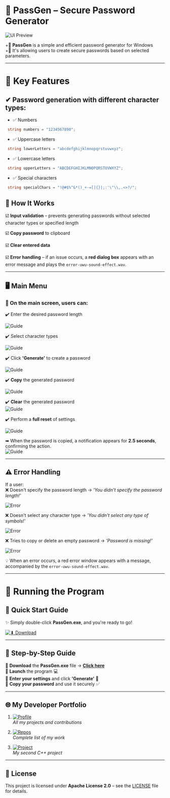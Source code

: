 ﻿# 🔐 PassGen – Secure Password Generator  

![UI Preview](https://i.imgur.com/LYHR8Gj.png)  

+🎯 **PassGen** is a simple and efficient password generator for Windows  
+🎯 It's allowing users to create secure passwords based on selected parameters.  

---
# 🌟 Key Features  

## ✔ **Password generation** with different character types:  
   - ✅ Numbers  
   ```csharp
    string numbers = "1234567890";
   ```
   - ✅ Uppercase letters  
   ```csharp
    string lowerLetters = "abcdefghijklmnopqrstuvwxyz";
   ```
   - ✅ Lowercase letters  
   ```csharp
    string upperLetters = "ABCDEFGHIJKLMNOPQRSTUVWXYZ";
   ```
   - ✅ Special characters  
   ```csharp
    string specialChars = "!@#$%^&*()_+-=[]{}|;:'\"\\,.<>?/";
   ```

## 📌 How It Works

☑️ **Input validation** – prevents generating passwords without selected character types or specified length  

☑️ **Copy password** to clipboard  

☑️ **Clear entered data**  

☑️ **Error handling** – if an issue occurs, a **red dialog box** appears with an error message and plays the `error-uwu-sound-effect.wav`.  

---

## 🖥️ Main Menu  

### 🔆 On the main screen, users can:  
✔️ Enter the desired password length  

![Guide](https://i.imgur.com/IHtS9it.png) 

✔️ Select character types  

![Guide](https://i.imgur.com/rlw5BFF.png) 

✔️ Click **'Generate'** to create a password  

![Guide](https://i.imgur.com/XnAVhGz.png) 

✔️ **Copy**  the generated password  

![Guide](https://i.imgur.com/8yN2XlJ.png)




✔️ **Сlear** the generated password  
![Guide](https://i.imgur.com/IzjrTJu.png) 


✔️ Perform a **full reset** of settings  

![Guide](https://i.imgur.com/rymr9iw.png) 


➡ When the password is copied, a notification appears for **2.5 seconds**, confirming the action.  
![Guide](https://i.imgur.com/f91FMbk.png)

---

## ⚠️ Error Handling  

If a user:  
❌ Doesn't specify the password length → *'You didn't specify the password length!'*

![Error](https://i.imgur.com/9QjuhEx.png)  

❌ Doesn't select any character type → *'You didn't select any type of symbols!'*  

![Error](https://i.imgur.com/6IqihS9.png)  

❌ Tries to copy or delete an empty password → *'Password is missing!'*  

![Error](https://i.imgur.com/nKvpBVa.png)  


💡 When an error occurs, a red error window appears with a message, accompanied by the `error-uwu-sound-effect.wav`.  

---

# 🏁 Running the Program  

## 🚀 **Quick Start Guide**  
✨ Simply double-click **PassGen.exe**, and you're ready to go!  

[![⬇ Download](https://i.imgur.com/Xr5qvif.png)](https://github.com/1wintab/PassGen/raw/refs/heads/master/PassGen.exe)  

---  

## 📌 Step-by-Step Guide  
🔹 **Download** the **PassGen.exe** file → **[Click here](https://github.com/1wintab/PassGen/raw/refs/heads/master/PassGen.exe)**  
🔹 **Launch** the program 💻  
🔹 **Enter your settings** and click **'Generate'** 🔐  
🔹 **Copy your password** and use it securely ✅  

---

## 🌐 My Developer Portfolio

1. [![Profile](https://img.shields.io/badge/%F0%9F%92%BC_My_Full_Profile-5c64a8)](https://github.com/1wintab)  
   *All my projects and contributions*

2. [![Repos](https://img.shields.io/badge/%F0%9F%93%81_All_Repositories-white)](https://github.com/1wintab?tab=repositories)  
   *Complete list of my work*
3. [![Project](https://img.shields.io/badge/%E2%9A%99%EF%B8%8F_Second_Project-f4ed82)](https://github.com/1wintab/ArraySearcher)  
   *My second C++ project*

---

## 📜 License  
This project is licensed under **Apache License 2.0** – see the [LICENSE](LICENSE.txt) file for details.  

